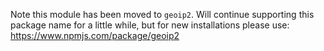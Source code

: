 
Note this module has been moved to `geoip2`.  Will continue supporting this package name for a little while, but for new installations please use:
https://www.npmjs.com/package/geoip2

